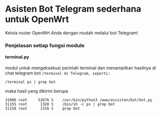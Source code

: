 <h1>Asisten Bot Telegram sederhana untuk OpenWrt</h1>
<p>Kelola router OpenWrt Anda dengan mudah melalui bot Telegram!</p>
</div>

### Penjelasan setiap fungsi module

#### terminal.py
modul untuk mengeksekusi perintah terminal dan menampilkan hasilnya di chat telegram bot
`/terminal di Telegram, seperti:`
```
/terminal ps | grep bot
```
maka hasil yang dikirim berupa
```
31006 root     52676 S    /usr/bin/python3 /www/assisten/bot/bot.py
31155 root      1320 S    /bin/sh -c ps | grep bot
31158 root      1316 S    grep bot
```
